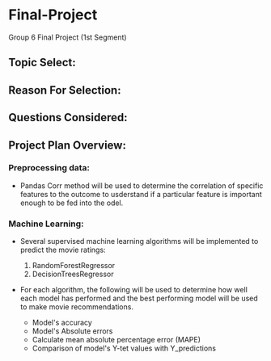 # Final-Project

Group 6 Final Project (1st Segment)
## **Topic Select**:

## **Reason For Selection**:

## **Questions Considered**:

## **Project Plan Overview**:
### Preprocessing data:
- Pandas Corr method will be used to determine the correlation of specific features to the outcome to usderstand if a particular feature is important enough to be fed into the odel.

### Machine Learning:
- Several supervised machine learning algorithms will be implemented to predict the movie ratings:
  1. RandomForestRegressor  
  2. DecisionTreesRegressor

- For each algorithm, the following will be used to determine how well each model has performed and the best performing model will be used to make movie recommendations.
  - Model's accuracy
  - Model's Absolute errors
  - Calculate mean absolute percentage error (MAPE)
  - Comparison of model's Y-tet values with Y_predictions
